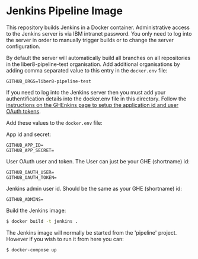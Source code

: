# Jenkins Pipeline Image

This repository builds Jenkins in a Docker container. Administrative access to the Jenkins server is via IBM intranet password. You only need to log into the server in order to manually trigger builds or to change the server configuration. 

By default the server will automatically build all branches on all repositories in the liber8-pipeline-test organisation. Add additional organisations by adding comma separated value to this entry in the `docker.env` file:

```
GITHUB_ORGS=liber8-pipeline-test
```

If you need to log into the Jenkins server then you must add your authentification details into the docker.env file in this directory. Follow the [instructions on the GHEnkins page to setup the application id and user OAuth tokens](https://github.ibm.com/tron/ghenkins-docker#user-content-getting-the-application-id).

  Add these values to the `docker.env` file:

  App id and secret:
  ```
  GITHUB_APP_ID=
  GITHUB_APP_SECRET=
  ```

  User OAuth user and token. The User can just be your GHE (shortname) id:
  ```
  GITHUB_OAUTH_USER=
  GITHUB_OAUTH_TOKEN=
  ```

  Jenkins admin user id. Should be the same as your GHE (shortname) id:
  ```
  GITHUB_ADMINS=
  ```

Build the Jenkins image:
``` sh
$ docker build -t jenkins .
```

The Jenkins image will normally be started from the 'pipeline' project. However if you wish to run it from here you can:
``` sh
$ docker-compose up
```
